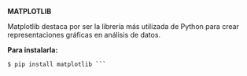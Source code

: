 **MATPLOTLIB**

Matplotlib destaca por ser la librería más utilizada de Python para crear representaciones gráficas en análisis de datos.

__Para instalarla:__
```python
$ pip install matplotlib ```
